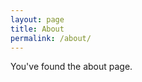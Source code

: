 ```yaml
---
layout: page
title: About
permalink: /about/
---
```


You've found the about page.

[Rivve Sunder on Twitter]: https://twitter.com/rivesunder
[Rive Sunder on Github]: https://github.com/rivesunder
[Rive Sunder on Gitlab]: https://gitlab.com/rivesunder
[The Rive Sunder Blog]: https://rivesunder.gitlab.io/blog
